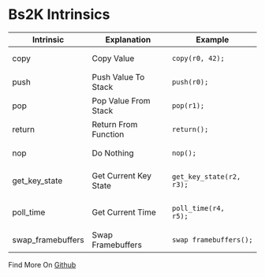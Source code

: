 # Bs2K Intrinsics

| Intrinsic         | Explanation           | Example                                                              |
|-------------------|-----------------------|----------------------------------------------------------------------|
| copy              | Copy Value            | <pre><code class="language-back">copy(r0, 42);</code></pre>             |
| push              | Push Value To Stack   | <pre><code class="language-back">push(r0);</code></pre> |
| pop               | Pop Value From Stack  | <pre><code class="language-back">pop(r1);</code></pre>            |
| return            | Return From Function  | <pre><code class="language-back">return();</code></pre>        |
| nop               | Do Nothing            | <pre><code class="language-back">nop();</code></pre>                 |
| get_key_state     | Get Current Key State | <pre><code class="language-back">get_key_state(r2, r3);</code></pre>          |
| poll_time         | Get Current Time      | <pre><code class="language-back">poll_time(r4, r5);</code></pre>  |
| swap_framebuffers | Swap Framebuffers     | <pre><code class="language-back">swap_framebuffers();</code></pre>              |

Find More On [Github](https://github.com/Backseating-Committee-2k/BackseatSafeSystem2k/blob/main/src/opcodes.rs#L332)